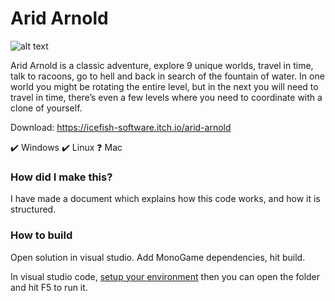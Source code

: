 # Arid Arnold

![alt text](https://img.itch.zone/aW1nLzE3ODgxMDg3LnBuZw==/original/nhgQls.png)

Arid Arnold is a classic adventure, explore 9 unique worlds, travel in time, talk to racoons, go to hell and back in search of the fountain of water. In one world you might be rotating the entire level, but in the next you will need to travel in time, there’s even a few levels where you need to coordinate with a clone of yourself.

Download: https://icefish-software.itch.io/arid-arnold

✔️ Windows
✔️ Linux
❓  Mac

### How did I make this?

I have made a document which explains how this code works, and how it is structured.

### How to build

Open solution in visual studio. Add MonoGame dependencies, hit build.

In visual studio code, [setup your environment](https://github.com/MonoGame/MonoGame/discussions/8131) then you can open the folder and hit F5 to run it.
